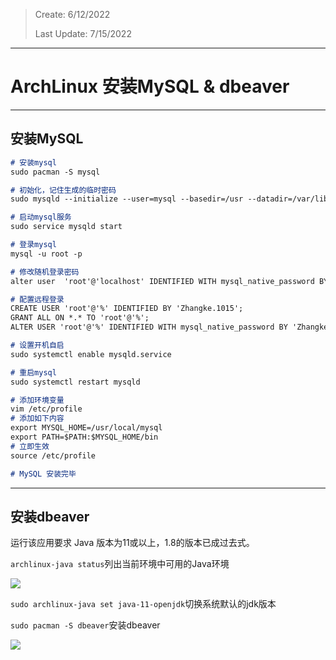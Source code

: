 > Create: 6/12/2022
>
> Last Update: 7/15/2022

---
# ArchLinux 安装MySQL & dbeaver

---
## 安装MySQL
```md
# 安装mysql
sudo pacman -S mysql   

# 初始化，记住生成的临时密码
sudo mysqld --initialize --user=mysql --basedir=/usr --datadir=/var/lib/mysql

# 启动mysql服务
sudo service mysqld start

# 登录mysql
mysql -u root -p

# 修改随机登录密码
alter user  'root'@'localhost' IDENTIFIED WITH mysql_native_password BY '新密码';

# 配置远程登录
CREATE USER 'root'@'%' IDENTIFIED BY 'Zhangke.1015'; 
GRANT ALL ON *.* TO 'root'@'%'; 
ALTER USER 'root'@'%' IDENTIFIED WITH mysql_native_password BY 'Zhangke.1015';

# 设置开机自启
sudo systemctl enable mysqld.service

# 重启mysql
sudo systemctl restart mysqld

# 添加环境变量
vim /etc/profile
# 添加如下内容
export MYSQL_HOME=/usr/local/mysql
export PATH=$PATH:$MYSQL_HOME/bin
# 立即生效
source /etc/profile

# MySQL 安装完毕
```

---
## 安装dbeaver
运行该应用要求 Java 版本为11或以上，1.8的版本已成过去式。

`archlinux-java status`列出当前环境中可用的Java环境

![](https://api.zk123.top/link/repo1/img/2022/7-14-17.png)

`sudo archlinux-java set java-11-openjdk`切换系统默认的jdk版本

`sudo pacman -S dbeaver`安装dbeaver

![](https://api.zk123.top/link/repo1/img/2022/7-14-18.png)
